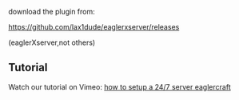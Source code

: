 download the plugin from:

https://github.com/lax1dude/eaglerxserver/releases

(eaglerXserver,not others)

## Tutorial

Watch our tutorial on Vimeo: [how to setup a 24/7 server eaglercraft](https://vimeo.com/1087568771)
